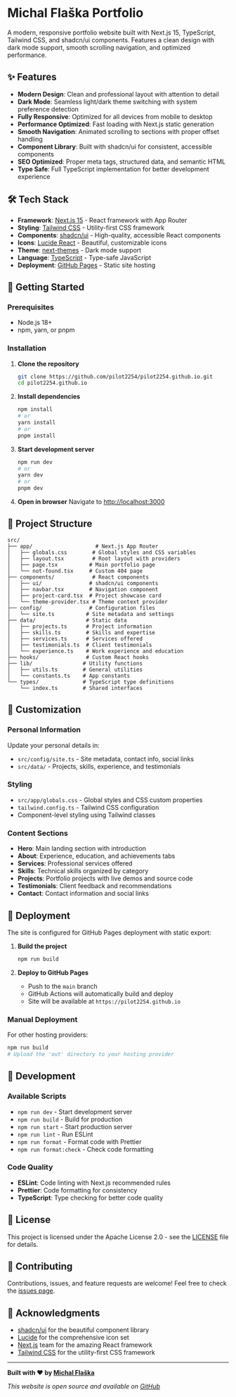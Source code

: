 # Michal Flaška Portfolio

A modern, responsive portfolio website built with Next.js 15, TypeScript, Tailwind CSS, and shadcn/ui components. Features a clean design with dark mode support, smooth scrolling navigation, and optimized performance.

## ✨ Features

- **Modern Design**: Clean and professional layout with attention to detail
- **Dark Mode**: Seamless light/dark theme switching with system preference detection
- **Fully Responsive**: Optimized for all devices from mobile to desktop
- **Performance Optimized**: Fast loading with Next.js static generation
- **Smooth Navigation**: Animated scrolling to sections with proper offset handling
- **Component Library**: Built with shadcn/ui for consistent, accessible components
- **SEO Optimized**: Proper meta tags, structured data, and semantic HTML
- **Type Safe**: Full TypeScript implementation for better development experience

## 🛠️ Tech Stack

- **Framework**: [Next.js 15](https://nextjs.org/) - React framework with App Router
- **Styling**: [Tailwind CSS](https://tailwindcss.com/) - Utility-first CSS framework
- **Components**: [shadcn/ui](https://ui.shadcn.com/) - High-quality, accessible React components
- **Icons**: [Lucide React](https://lucide.dev/) - Beautiful, customizable icons
- **Theme**: [next-themes](https://github.com/pacocoursey/next-themes) - Dark mode support
- **Language**: [TypeScript](https://www.typescriptlang.org/) - Type-safe JavaScript
- **Deployment**: [GitHub Pages](https://pages.github.com/) - Static site hosting

## 🚀 Getting Started

### Prerequisites

- Node.js 18+ 
- npm, yarn, or pnpm

### Installation

1. **Clone the repository**
   ```bash
   git clone https://github.com/pilot2254/pilot2254.github.io.git
   cd pilot2254.github.io
   ```

2. **Install dependencies**
   ```bash
   npm install
   # or
   yarn install
   # or
   pnpm install
   ```

3. **Start development server**
   ```bash
   npm run dev
   # or
   yarn dev
   # or
   pnpm dev
   ```

4. **Open in browser**
   Navigate to [http://localhost:3000](http://localhost:3000)

## 📁 Project Structure

```
src/
├── app/                    # Next.js App Router
│   ├── globals.css        # Global styles and CSS variables
│   ├── layout.tsx         # Root layout with providers
│   ├── page.tsx          # Main portfolio page
│   └── not-found.tsx     # Custom 404 page
├── components/            # React components
│   ├── ui/               # shadcn/ui components
│   ├── navbar.tsx        # Navigation component
│   ├── project-card.tsx  # Project showcase card
│   └── theme-provider.tsx # Theme context provider
├── config/               # Configuration files
│   └── site.ts          # Site metadata and settings
├── data/                # Static data
│   ├── projects.ts      # Project information
│   ├── skills.ts        # Skills and expertise
│   ├── services.ts      # Services offered
│   ├── testimonials.ts  # Client testimonials
│   └── experience.ts    # Work experience and education
├── hooks/               # Custom React hooks
├── lib/                # Utility functions
│   ├── utils.ts        # General utilities
│   └── constants.ts    # App constants
└── types/              # TypeScript type definitions
    └── index.ts        # Shared interfaces
```

## 🎨 Customization

### Personal Information
Update your personal details in:
- `src/config/site.ts` - Site metadata, contact info, social links
- `src/data/` - Projects, skills, experience, and testimonials

### Styling
- `src/app/globals.css` - Global styles and CSS custom properties
- `tailwind.config.ts` - Tailwind CSS configuration
- Component-level styling using Tailwind classes

### Content Sections
- **Hero**: Main landing section with introduction
- **About**: Experience, education, and achievements tabs
- **Services**: Professional services offered
- **Skills**: Technical skills organized by category
- **Projects**: Portfolio projects with live demos and source code
- **Testimonials**: Client feedback and recommendations
- **Contact**: Contact information and social links

## 🚀 Deployment

The site is configured for GitHub Pages deployment with static export:

1. **Build the project**
   ```bash
   npm run build
   ```

2. **Deploy to GitHub Pages**
   - Push to the `main` branch
   - GitHub Actions will automatically build and deploy
   - Site will be available at `https://pilot2254.github.io`

### Manual Deployment
For other hosting providers:
```bash
npm run build
# Upload the 'out' directory to your hosting provider
```

## 🔧 Development

### Available Scripts
- `npm run dev` - Start development server
- `npm run build` - Build for production
- `npm run start` - Start production server
- `npm run lint` - Run ESLint
- `npm run format` - Format code with Prettier
- `npm run format:check` - Check code formatting

### Code Quality
- **ESLint**: Code linting with Next.js recommended rules
- **Prettier**: Code formatting for consistency
- **TypeScript**: Type checking for better code quality

## 📄 License

This project is licensed under the Apache License 2.0 - see the [LICENSE](LICENSE) file for details.

## 🤝 Contributing

Contributions, issues, and feature requests are welcome! Feel free to check the [issues page](https://github.com/pilot2254/pilot2254.github.io/issues).

## 🙏 Acknowledgments

- [shadcn/ui](https://ui.shadcn.com/) for the beautiful component library
- [Lucide](https://lucide.dev/) for the comprehensive icon set
- [Next.js](https://nextjs.org/) team for the amazing React framework
- [Tailwind CSS](https://tailwindcss.com/) for the utility-first CSS framework

---

**Built with ❤️ by [Michal Flaška](https://github.com/pilot2254)**

*This website is open source and available on [GitHub](https://github.com/pilot2254/pilot2254.github.io)*